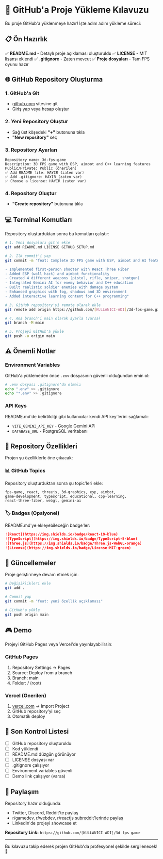# 🚀 GitHub'a Proje Yükleme Kılavuzu

Bu proje GitHub'a yüklenmeye hazır! İşte adım adım yükleme süreci:

## 📋 Ön Hazırlık

✅ **README.md** - Detaylı proje açıklaması oluşturuldu
✅ **LICENSE** - MIT lisansı eklendi
✅ **.gitignore** - Zaten mevcut
✅ **Proje dosyaları** - Tam FPS oyunu hazır

## 🌐 GitHub Repository Oluşturma

### 1. GitHub'a Git
- [github.com](https://github.com) sitesine git
- Giriş yap veya hesap oluştur

### 2. Yeni Repository Oluştur
- Sağ üst köşedeki **"+"** butonuna tıkla
- **"New repository"** seç

### 3. Repository Ayarları
```
Repository name: 3d-fps-game
Description: 3D FPS game with ESP, aimbot and C++ learning features
Public/Private: Public (önerilen)
✅ Add README file: HAYIR (zaten var)
✅ Add .gitignore: HAYIR (zaten var)  
✅ Choose a license: HAYIR (zaten var)
```

### 4. Repository Oluştur
- **"Create repository"** butonuna tıkla

## 💻 Terminal Komutları

Repository oluşturduktan sonra bu komutları çalıştır:

```bash
# 1. Yeni dosyaları git'e ekle
git add README.md LICENSE GITHUB_SETUP.md

# 2. İlk commit'i yap
git commit -m "feat: Complete 3D FPS game with ESP, aimbot and AI features

- Implemented first-person shooter with React Three Fiber
- Added ESP (wall hack) and aimbot functionality  
- Created 4 different weapons (pistol, rifle, sniper, shotgun)
- Integrated Gemini AI for enemy behavior and C++ education
- Built realistic soldier enemies with damage system
- Enhanced graphics with fog, shadows and 3D environment
- Added interactive learning content for C++ programming"

# 3. GitHub repository'yi remote olarak ekle
git remote add origin https://github.com/[KULLANICI-ADI]/3d-fps-game.git

# 4. Ana branch'i main olarak ayarla (varsa)
git branch -M main

# 5. Projeyi GitHub'a yükle
git push -u origin main
```

## ⚠️ Önemli Notlar

### Environment Variables
GitHub'a yüklemeden önce `.env` dosyasının güvenli olduğundan emin ol:
```bash
# .env dosyası .gitignore'da olmalı
echo ".env" >> .gitignore
echo "*.env" >> .gitignore
```

### API Keys
README.md'de belirtildiği gibi kullanıcılar kendi API key'lerini sağlamalı:
- `VITE_GEMINI_API_KEY` - Google Gemini API
- `DATABASE_URL` - PostgreSQL veritabanı

## 🎯 Repository Özellikleri

Projen şu özelliklerle öne çıkacak:

### 📊 GitHub Topics
Repository oluşturduktan sonra şu topic'leri ekle:
```
fps-game, react, threejs, 3d-graphics, esp, aimbot, 
game-development, typescript, educational, cpp-learning,
react-three-fiber, webgl, gemini-ai
```

### 🏷️ Badges (Opsiyonel)
README.md'ye ekleyebileceğin badge'ler:
```markdown
![React](https://img.shields.io/badge/React-18-blue)
![TypeScript](https://img.shields.io/badge/TypeScript-5-blue)
![Three.js](https://img.shields.io/badge/Three.js-WebGL-orange)
![License](https://img.shields.io/badge/License-MIT-green)
```

## 🔄 Güncellemeler

Proje geliştirmeye devam etmek için:

```bash
# Değişiklikleri ekle
git add .

# Commit yap
git commit -m "feat: yeni özellik açıklaması"

# GitHub'a yükle
git push origin main
```

## 🎮 Demo

Projeyi GitHub Pages veya Vercel'de yayınlayabilirsin:

### GitHub Pages
1. Repository Settings → Pages
2. Source: Deploy from a branch
3. Branch: main
4. Folder: / (root)

### Vercel (Önerilen)
1. [vercel.com](https://vercel.com) → Import Project
2. GitHub repository'yi seç
3. Otomatik deploy

## 📝 Son Kontrol Listesi

- [ ] GitHub repository oluşturuldu
- [ ] Kod yüklendi
- [ ] README.md düzgün görünüyor
- [ ] LICENSE dosyası var
- [ ] .gitignore çalışıyor
- [ ] Environment variables güvenli
- [ ] Demo link çalışıyor (varsa)

## 🚀 Paylaşım

Repository hazır olduğunda:
- Twitter, Discord, Reddit'te paylaş
- r/gamedev, r/webdev, r/reactjs subreddit'lerinde paylaş  
- LinkedIn'de projeyi showcase et

**Repository Link:** `https://github.com/[KULLANICI-ADI]/3d-fps-game`

---

Bu kılavuzu takip ederek projen GitHub'da profesyonel şekilde sergilenecek! 🎯